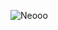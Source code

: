 
![Neooo](https://github.com/Jaosivas/Jaosivas/assets/86584504/eb1857e7-a936-412c-9b75-a83537cb8884)
